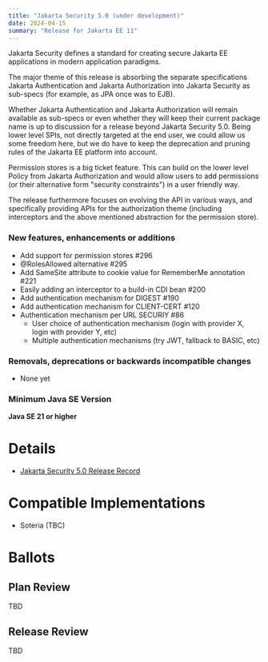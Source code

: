 ```yaml
---
title: "Jakarta Security 5.0 (under development)"
date: 2024-04-15
summary: "Release for Jakarta EE 11"
---
```

Jakarta Security defines a standard for creating secure Jakarta EE applications in modern application paradigms.

The major theme of this release is absorbing the separate specifications Jakarta Authentication and Jakarta Authorization into Jakarta Security as sub-specs (for example, as JPA once was to EJB).

Whether Jakarta Authentication and Jakarta Authorization will remain available as sub-specs or even whether they will keep their current package name is up to discussion for a release beyond Jakarta Security 5.0. Being lower level SPIs, not directly targeted at the end user, we could allow us some freedom here, but we do have to keep the deprecation and pruning rules of the Jakarta EE platform into account.

Permission stores is a big ticket feature. This can build on the lower level Policy from Jakarta Authorization and would allow users to add permissions (or their alternative form "security constraints") in a user friendly way.

The release furthermore focuses on evolving the API in various ways, and specifically providing APIs for the authorization theme (including interceptors and the above mentioned abstraction for the permission store). 

### New features, enhancements or additions
* Add support for permission stores #296
* @RolesAllowed alternative  #295
* Add SameSite attribute to cookie value for RememberMe annotation #221
* Easily adding an interceptor to a build-in CDI bean #200
* Add authentication mechanism for DIGEST #190
* Add authentication mechanism for CLIENT-CERT #120 
* Authentication mechanism per URL SECURIY #86 
   * User choice of authentication mechanism (login with provider X, login with provider Y, etc) 
   * Multiple authentication mechanisms (try JWT, fallback to BASIC, etc) 



### Removals, deprecations or backwards incompatible changes
* None yet

### Minimum Java SE Version
**Java SE 21 or higher**

# Details

* [Jakarta Security 5.0 Release Record](https://projects.eclipse.org/projects/ee4j.security/releases/5.0)

<!--
The following can be uncommented and version information updated as they become available.

* [Jakarta Security 5.0 Specification Document](./jakarta-security-spec-5.0.pdf) (PDF)
* [Jakarta Security 5.0 Specification Document](./jakarta-security-spec-5.0.html) (HTML)
* [Jakarta Security 5.0 Javadoc](./apidocs)
* [Jakarta Security 5.0 TCK](https://download.eclipse.org/jakartaee/security/5.0/jakarta-security-tck-5.0.0.zip) ([sig](https://download.eclipse.org/jakartaee/security/5.0/jakarta-security-tck-5.0.0.zip.sig), [sha](https://download.eclipse.org/jakartaee/security/5.0/jakarta-security-tck-5.0.0.zip.sha256), [pub](https://raw.githubusercontent.com/jakartaee/specification-committee/master/jakartaee-spec-committee.pub))
-->

# Compatible Implementations

* Soteria (TBC)

# Ballots

## Plan Review

TBD

## Release Review

TBD
